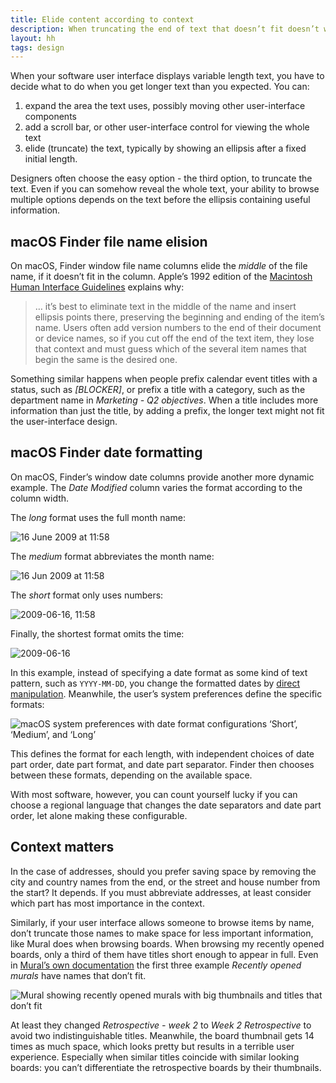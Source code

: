 ```yaml
---
title: Elide content according to context
description: When truncating the end of text that doesn’t fit doesn’t work
layout: hh
tags: design
---
```


When your software user interface displays variable length text, you have to decide what to do when you get longer text than you expected.
You can:

1. expand the area the text uses, possibly moving other user-interface components
2. add a scroll bar, or other user-interface control for viewing the whole text
3. elide (truncate) the text, typically by showing an ellipsis after a fixed initial length.

Designers often choose the easy option - the third option, to truncate the text.
Even if you can somehow reveal the whole text, your ability to browse multiple options depends on the text before the ellipsis containing useful information.

## macOS Finder file name elision

On macOS, Finder window file name columns elide the _middle_ of the file name, if it doesn’t fit in the column.
Apple’s 1992 edition of the
[Macintosh Human Interface Guidelines](https://dl.acm.org/doi/book/10.5555/573097)
explains why:

> … it’s best to eliminate text in the middle of the name and insert ellipsis points there, preserving the beginning and ending of the item’s name.
> Users often add version numbers to the end of their document or device names, so if you cut off the end of the text item, they lose that context and must guess which of the several item names that begin the same is the desired one.

Something similar happens when people prefix calendar event titles with a status, such as _[BLOCKER]_, or prefix a title with a category, such as the department name in _Marketing - Q2 objectives_.
When a title includes more information than just the title, by adding a prefix, the longer text might not fit the user-interface design.

## macOS Finder date formatting

On macOS, Finder’s window date columns provide another more dynamic example.
The _Date Modified_ column varies the format according to the column width.

The _long_ format uses the full month name:

![16 June 2009 at 11:58](macos/finder-date-full.webp)

The _medium_ format abbreviates the month name:

![16 Jun 2009 at 11:58](macos/finder-date-medium.webp)

The _short_ format only uses numbers:

![2009-06-16, 11:58](macos/finder-date-short.webp)

Finally, the shortest format omits the time:

![2009-06-16](macos/finder-date-short-no-time.webp)

In this example, instead of specifying a date format as some kind of text pattern, such as `YYYY-MM-DD`, you change the formatted dates by 
[direct manipulation](https://en.wikipedia.org/wiki/Direct_manipulation_interface).
Meanwhile, the user’s system preferences define the specific formats:

![macOS system preferences with date format configurations ‘Short’, ‘Medium’, and ‘Long’](macos/preferences-date-formats.webp)

This defines the format for each length, with independent choices of date part order, date part format, and date part separator. Finder then chooses between these formats, depending on the available space.

With most software, however, you can count yourself lucky if you can choose a regional language that changes the date separators and date part order, let alone making these configurable.

## Context matters

In the case of addresses, should you prefer saving space by removing the city and country names from the end, or the street and house number from the start? It depends.
If you must abbreviate addresses, at least consider which part has most importance in the context.

Similarly, if your user interface allows someone to browse items by name, don’t truncate those names to make space for less important information, like Mural does when browsing boards.
When browsing my recently opened boards, only a third of them have titles short enough to appear in full.
Even in [Mural’s own documentation](https://support.mural.co/en/articles/5214836-home-is-your-personalized-view-to-kickstart-collaboration)
the first three example _Recently opened murals_ have names that don’t fit.

![Mural showing recently opened murals with big thumbnails and titles that don’t fit](mural-recently-opened.webp)

At least they changed _Retrospective - week 2_ to _Week 2 Retrospective_ to avoid two indistinguishable titles.
Meanwhile, the board thumbnail gets 14 times as much space, which looks pretty but results in a terrible user experience.
Especially when similar titles coincide with similar looking boards:
you can’t differentiate the retrospective boards by their thumbnails.
